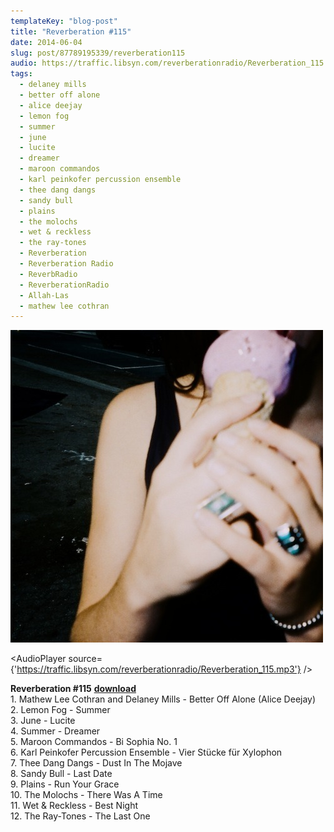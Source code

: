 ```yaml
---
templateKey: "blog-post"
title: "Reverberation #115"
date: 2014-06-04
slug: post/87789195339/reverberation115
audio: https://traffic.libsyn.com/reverberationradio/Reverberation_115.mp3
tags:
  - delaney mills
  - better off alone
  - alice deejay
  - lemon fog
  - summer
  - june
  - lucite
  - dreamer
  - maroon commandos
  - karl peinkofer percussion ensemble
  - thee dang dangs
  - sandy bull
  - plains
  - the molochs
  - wet & reckless
  - the ray-tones
  - Reverberation
  - Reverberation Radio
  - ReverbRadio
  - ReverberationRadio
  - Allah-Las
  - mathew lee cothran
---
```


![Reverberation #115](../images/dea9bdaf3f9eb2a06148e953b29d3309c397020aad5f9150f11d291c4aff1c7a.jpg)

<AudioPlayer source={'https://traffic.libsyn.com/reverberationradio/Reverberation_115.mp3'} />

<p><strong>Reverberation #115</strong>
<strong><a href="https://traffic.libsyn.com/reverberationradio/Reverberation_115.mp3" title="download" target="_blank">download<br /></a></strong>1. Mathew Lee Cothran and Delaney Mills - Better Off Alone (Alice Deejay)<br />2. Lemon Fog - Summer<br />3. June - Lucite<br />4. Summer - Dreamer<br />5. Maroon Commandos - Bi Sophia No. 1<br />6. Karl Peinkofer Percussion Ensemble - Vier St&uuml;cke f&uuml;r Xylophon<br />7. Thee Dang Dangs - Dust In The Mojave<br />8. Sandy Bull - Last Date<br />9. Plains - Run Your Grace&nbsp;<br />10. The Molochs - There Was A Time<br />11. Wet &amp; Reckless - Best Night<br />12. The Ray-Tones - The Last One
</p>
